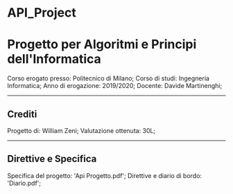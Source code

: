 # API_Project

# Progetto per Algoritmi e Principi dell'Informatica

Corso erogato presso: Politecnico di Milano;
Corso di studi: Ingegneria Informatica;
Anno di erogazione: 2019/2020;
Docente: Davide Martinenghi;
***
## Crediti

Progetto di: William Zeni;
Valutazione ottenuta: 30L;
***
## Direttive e Specifica

Specifica del progetto: 'Api Progetto.pdf';
Direttive e diario di bordo: 'Diario.pdf';
